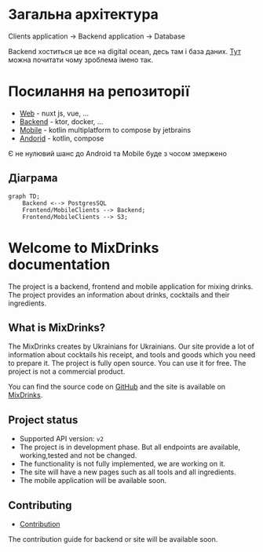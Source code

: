 # Загальна архітектура 

Clients application -> Backend application -> Database
 
Backend хоститься це все на digital ocean, десь там і база даних.
[Тут](https://dou.ua/forums/topic/43201/) можна почитати чому зроблема імено так.

# Посилання на репозиторії

- [Web](https://github.com/MixDrinks/site) - nuxt js, vue, ...
- [Backend](https://github.com/MixDrinks/backend) - ktor, docker, ...
- [Mobile](https://github.com/MixDrinks/mobile) - kotlin multiplatform to compose by jetbrains
- [Andorid](https://github.com/MixDrinks/android) - kotlin, compose

Є не нулювий шанс до Android та Mobile буде з чосом змержено

## Діаграма

```mermaid
graph TD;
    Backend <--> PostgresSQL
    Frontend/MobileClients --> Backend;
    Frontend/MobileClients --> S3;
```

# Welcome to MixDrinks documentation

The project is a backend, frontend and mobile application for mixing drinks. The project provides an information about
drinks, cocktails and their ingredients.

## What is MixDrinks?

The MixDrinks creates by Ukrainians for Ukrainians. Our site provide a lot of information about cocktails his receipt,
and tools and goods which you need to prepare it.
The project is fully open source. You can use it for free. The project is not a commercial product.

You can find the source code on [GitHub](https://github.com/MixDrinks) and the site is available
on [MixDrinks](https://mixdrinks.org).

## Project status

- Supported API version: `v2`
- The project is in development phase. But all endpoints are available, working,tested and not be changed.
- The functionality is not fully implemented, we are working on it.
- The site will have a new pages such as all tools and all ingredients.
- The mobile application will be available soon.

## Contributing

* [Contribution](contribution.md)

The contribution guide for backend or site will be available soon.

